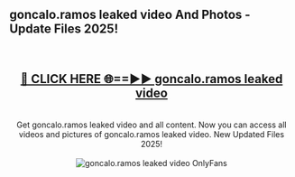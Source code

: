 <h2>goncalo.ramos leaked video And Photos - Update Files 2025!</h2>
<br>
<div align="center">
<h2><a href="https://betterlinks.top/A2PfLJ" rel="nofollow">🔴 CLICK HERE 🌐==►► goncalo.ramos leaked video</a></h2>
<br>
Get goncalo.ramos leaked video and all content. Now you can access all videos and pictures of goncalo.ramos leaked video. New Updated Files 2025!
<br>
<br>
<a href="https://betterlinks.top/A2PfLJ" rel="nofollow" data-target="animated-image.originalLink"><img src="https://i.imgur.com/dJHk4Zq.gif" alt="goncalo.ramos leaked video OnlyFans" style="max-width: 100%; display: inline-block;" data-target="animated-image.originalImage"></a>
</div>
<br>